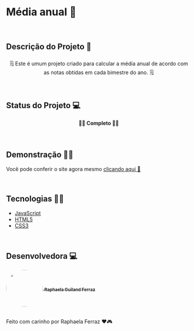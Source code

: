# Média anual 📝

</br>

## Descrição do Projeto 📃

<p style="margin-top: 1.5rem; text-align: center"> 🗒 Este é umum projeto criado para calcular a média anual de acordo com as notas obtidas em cada bimestre do ano. 🗒</p>

</br>

## Status do Projeto 💻

<h4 style="text-align: center"> 🚧✅ Completo 🚧✅ </h4>

</br>

## Demonstração 👩‍💻

<p> Você pode conferir o site agora mesmo <a href="https://raphaelaferraz.github.io/media_anual/">clicando aqui 💜</a></p>

</br>

## Tecnologias 👩‍💻

- [JavaScript](https://developer.mozilla.org/pt-BR/docs/Web/JavaScript)
- [HTML5](https://developer.mozilla.org/en-US/docs/Glossary/HTML5)
- [CSS3](https://developer.mozilla.org/pt-BR/docs/Web/CSS)

</br>

## Desenvolvedora 💻

 <a href="https://www.linkedin.com/in/raphaela-guiland-ferraz-32a980214">
  <img align="center" src="https://avatars.githubusercontent.com/u/86068799?v=4" style="border-radius: 100%" width="100px" />
  <sub><b>  Raphaela Guiland Ferraz</b></sub>
 </a>

 </br>
 </br>

Feito com carinho por Raphaela Ferraz ❤🎮
